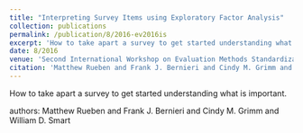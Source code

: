 ```yaml
---
title: "Interpreting Survey Items using Exploratory Factor Analysis"
collection: publications
permalink: /publication/8/2016-ev2016is
excerpt: 'How to take apart a survey to get started understanding what is important. , '
date: 8/2016
venue: 'Second International Workshop on Evaluation Methods Standardization in Human-Robot Interaction,  in conjunction with RO-MAN 2016'
citation: 'Matthew Rueben and Frank J. Bernieri and Cindy M. Grimm and William D. Smart'
---
```

How to take apart a survey to get started understanding what is important. 

authors: Matthew Rueben and Frank J. Bernieri and Cindy M. Grimm and William D. Smart